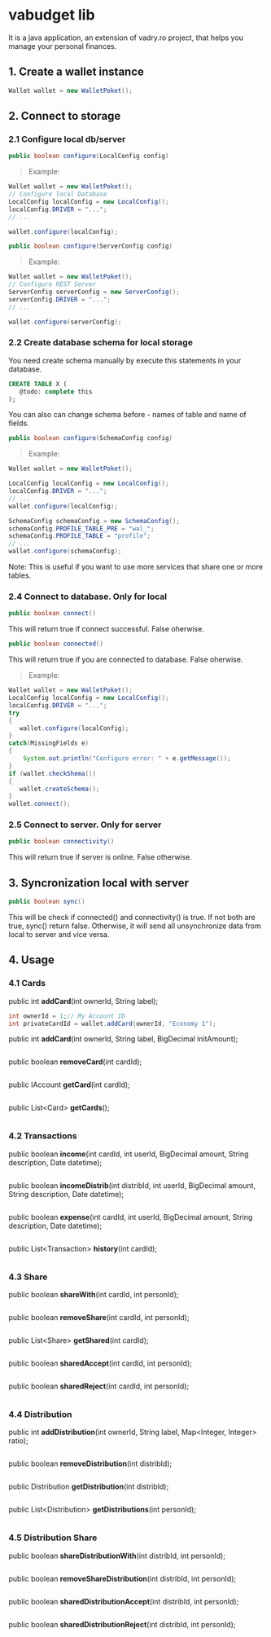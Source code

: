 
# vabudget lib
It is a java application, an extension of vadry.ro project, that helps you manage your personal finances.

## 1. Create a wallet instance
```java
Wallet wallet = new WalletPoket();
```

## 2. Connect to storage
### 2.1 Configure local db/server
```java
public boolean configure(LocalConfig config)
```
> Example:
```java
Wallet wallet = new WalletPoket();
// Configure local Database
LocalConfig localConfig = new LocalConfig();
localConfig.DRIVER = "...";
// ...

wallet.configure(localConfig);
```
```java
public boolean configure(ServerConfig config)
```
> Example:
```java
Wallet wallet = new WalletPoket();
// Configure REST Server
ServerConfig serverConfig = new ServerConfig();
serverConfig.DRIVER = "...";
// ...

wallet.configure(serverConfig);
```
### 2.2 Create database schema for local storage
You need create schema manually by execute this statements in your database.
```sql
CREATE TABLE X (
   @todo: complete this
);
```
You can also can change schema before - names of table and name of fields.
```java
public boolean configure(SchemaConfig config)
```
> Example:
```java
Wallet wallet = new WalletPoket();

LocalConfig localConfig = new LocalConfig();
localConfig.DRIVER = "...";
// ...
wallet.configure(localConfig);

SchemaConfig schemaConfig = new SchemaConfig();
schemaConfig.PROFILE_TABLE_PRE = "wal_";
schemaConfig.PROFILE_TABLE = "profile";
// ...
wallet.configure(schemaConfig);

```
Note: This is useful if you want to use more services that share one or more tables.

### 2.4 Connect to database. Only for local
```java
public boolean connect()
```
This will return true if connect successful. False oherwise.
```java
public boolean connected()
```
This will return true if you are connected to database. False oherwise.
> Example:
```java
Wallet wallet = new WalletPoket();
LocalConfig localConfig = new LocalConfig();
localConfig.DRIVER = "...";
try
{
   wallet.configure(localConfig);
}
catch(MissingFields e)
{
    System.out.println("Configure error: " + e.getMessage());
}
if (wallet.checkShema())
{
   wallet.createSchema();
}
wallet.connect();
```
### 2.5 Connect to server. Only for server
```java
public boolean connectivity()
```
This will return true if server is online. False otherwise.

## 3. Syncronization local with server
```java
public boolean sync()
```
This will be check if connected() and connectivity() is true. If not both are true, sync() return false.
Otherwise, it will send all unsynchronize data from local to server and vice versa.

## 4. Usage
### 4.1 Cards
public int **addCard**(int ownerId, String label);
```java
int ownerId = 1;// My Account ID
int privateCardId = wallet.addCard(ownerId, "Economy 1");
```
public int **addCard**(int ownerId, String label, BigDecimal initAmount);
```java
```
public boolean **removeCard**(int cardId);
```java
```
public IAccount **getCard**(int cardId);
```java
```
public List\<Card\> **getCards**();
```java
```

### 4.2 Transactions

public boolean **income**(int cardId, int userId, BigDecimal amount, String description, Date datetime);
```java
```
public boolean **incomeDistrib**(int distribId, int userId, BigDecimal amount, String description, Date datetime);
```java
```
public boolean **expense**(int cardId, int userId, BigDecimal amount, String description, Date datetime);
```java
```
public List\<Transaction\> **history**(int cardId);
```java
```

### 4.3 Share

public boolean **shareWith**(int cardId, int personId);
```java
```
public boolean **removeShare**(int cardId, int personId);
```java
```
public List\<Share\> **getShared**(int cardId);
```java
```
public boolean **sharedAccept**(int cardId, int personId);
```java
```
public boolean **sharedReject**(int cardId, int personId);
```java
```

### 4.4 Distribution

public int **addDistribution**(int ownerId, String label, Map<Integer, Integer> ratio);
```java
```
public boolean **removeDistribution**(int distribId);
```java
```
public Distribution **getDistribution**(int distribId);
```java
```
public List\<Distribution\> **getDistributions**(int personId);
```java
```

### 4.5 Distribution Share

public boolean **shareDistributionWith**(int distribId, int personId);
```java
```
public boolean **removeShareDistribution**(int distribId, int personId);
```java
```
public boolean **sharedDistributionAccept**(int distribId, int personId);
```java
```
public boolean **sharedDistributionReject**(int distribId, int personId);
```java
```


